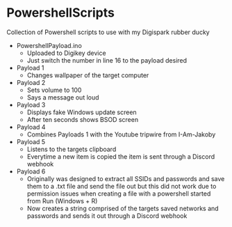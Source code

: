 # PowershellScripts
Collection of Powershell scripts to use with my Digispark rubber ducky

* PowershellPayload.ino
  * Uploaded to Digikey device
  * Just switch the number in line 16 to the payload desired
* Payload 1
  * Changes wallpaper of the target computer
* Payload 2
  * Sets volume to 100
  * Says a message out loud
* Payload 3
  * Displays fake Windows update screen
  * After ten seconds shows BSOD screen
* Payload 4
  * Combines Payloads 1 with the Youtube tripwire from I-Am-Jakoby
* Payload 5
  * Listens to the targets clipboard
  * Everytime a new item is copied the item is sent through a Discord webhook
* Payload 6
  * Originally was designed to extract all SSIDs and passwords and save them to a .txt file and send the file out but this did not work due to permission issues when creating a file with a powershell started from Run (Windows + R)
  * Now creates a string comprised of the targets saved networks and passwords and sends it out through a Discord webhook
